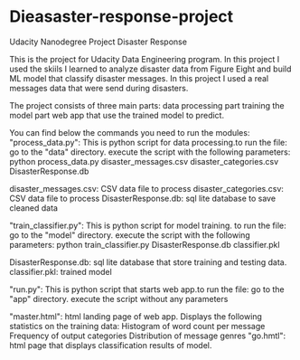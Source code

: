 # Dieasaster-response-project
Udacity Nanodegree Project Disaster Response

This is the project for Udacity Data Engineering program. In this project I used the skiils I learned to analyze disaster data from Figure Eight and build ML model that classify disaster messages. 
In this project I used a real messages data that were send during disasters.

The project consists of three main parts:
data processing part
training the model part
web app that use the trained model to predict.

You can find below the commands you need to run the modules:
"process_data.py": This is python script for data processing.to run the file:
go to the "data" directory.
execute the script with the following parameters: python process_data.py disaster_messages.csv disaster_categories.csv DisasterResponse.db

disaster_messages.csv: CSV data file to process
disaster_categories.csv: CSV data file to process
DisasterResponse.db: sql lite database to save cleaned data

"train_classifier.py": This is python script for model training. to run the file:
go to the "model" directory.
execute the script with the following parameters: python train_classifier.py DisasterResponse.db classifier.pkl

DisasterResponse.db: sql lite database that store training and testing data.
classifier.pkl: trained model

"run.py": This is python script that starts web app.to run the file:
go to the "app" directory.
execute the script without any parameters

"master.html": html landing page of web app. Displays the following statistics on the training data:
Histogram of word count per message
Frequency of output categories
Distribution of message genres
"go.hmtl": html page that displays classification results of model.
